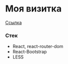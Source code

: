 # Моя визитка
[Ссылка](https://koichi-hub.github.io/Business_card)

### Стек
- React, react-router-dom 
- React-Bootstrap
- LESS
